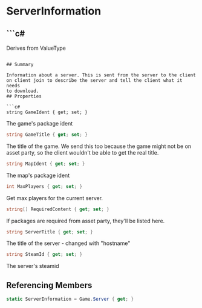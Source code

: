 # ServerInformation

## ```c#
Derives from ValueType
```

## Summary

Information about a server. This is sent from the server to the client
on client join to describe the server and tell the client what it needs
to download.
## Properties

```c#
string GameIdent { get; set; } 
```
The game's package ident
```c#
string GameTitle { get; set; } 
```
The title of the game. We send this too because the game might
not be on asset party, so the client wouldn't be able to get the real title.
```c#
string MapIdent { get; set; } 
```
The map's package ident
```c#
int MaxPlayers { get; set; } 
```
Get max players for the current server.
```c#
string[] RequiredContent { get; set; } 
```
If packages are required from asset party, they'll be listed here.
```c#
string ServerTitle { get; set; } 
```
The title of the server - changed with "hostname"
```c#
string SteamId { get; set; } 
```
The server's steamid
## Referencing Members

```c#
static ServerInformation = Game.Server { get; } 
```
